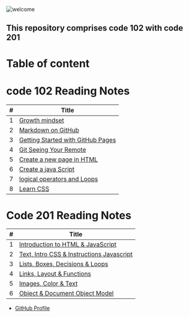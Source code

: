 ![welcome](https://media.nature.com/lw800/magazine-assets/d41586-019-00653-5/d41586-019-00653-5_16459152.jpg)

## This repository comprises code 102 with code 201
# Table of content
# code 102 Reading Notes

#|Title
---|-----
1|[Growth mindset](102/Growth-mindset)
2|[Markdown on GitHub](102/Markdown-on-GitHub)
3|[Getting Started with GitHub Pages](102/Getting-Started-with-GitHub-Pages)
4|[Git Seeing Your Remote](102/Git-Seeing-Your-Remote)
5|[Create a new page in HTML](102/how-to-create-website)
6|[Create a java Script](102/Read04)
7|[logical operators and Loops](102/Read05)
8|[Learn CSS](102/Read06)


# Code 201 Reading Notes

#|Title
---|-----
1|[Introduction to HTML & JavaScript](201/class-01)
2|[Text, Intro CSS & Instructions Javascript](201/class-02)
3|[Lists, Boxes, Decisions & Loops](201/class-03)
4|[Links, Layout & Functions](201/class-04)
5|[Images, Color & Text](201/class-05)
6|[Object & Document Object Model](201/class-06)



 * [GitHub Profile](https://github.com/salehradwan/) 

 

